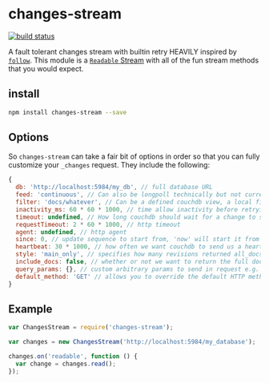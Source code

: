 # changes-stream

[![build status](https://secure.travis-ci.org/jcrugzz/changes-stream.png)](http://travis-ci.org/jcrugzz/changes-stream)

A fault tolerant changes stream with builtin retry HEAVILY inspired by
[`follow`][follow]. This module is a [`Readable` Stream][readable] with all of
the fun stream methods that you would expect.

## install

```sh
npm install changes-stream --save
```

## Options

So `changes-stream` can take a fair bit of options in order so that you can
fully customize your `_changes` request. They include the following:

```js
{
  db: 'http://localhost:5984/my_db', // full database URL
  feed: 'continuous', // Can also be longpoll technically but not currently implemented
  filter: 'docs/whatever', // Can be a defined couchdb view, a local filter function or an array of IDs
  inactivity_ms: 60 * 60 * 1000, // time allow inactivity before retrying request
  timeout: undefined, // How long couchdb should wait for a change to show up before closing the feed. in milliseconds
  requestTimeout: 2 * 60 * 1000, // http timeout
  agent: undefined, // http agent
  since: 0, // update sequence to start from, 'now' will start it from latest
  heartbeat: 30 * 1000, // how often we want couchdb to send us a heartbeat message
  style: 'main_only', // specifies how many revisions returned all_docs would return leaf revs
  include_docs: false, // whether or not we want to return the full document as a property
  query_params: {}, // custom arbitrary params to send in request e.g. { hello: 'world' }
  default_method: 'GET' // allows you to override the default HTTP method, typically to switch it to POST
}
```

## Example

```js
var ChangesStream = require('changes-stream');

var changes = new ChangesStream('http://localhost:5984/my_database');

changes.on('readable', function () {
  var change = changes.read();
});

```
[follow]: https://github.com/iriscouch/follow
[readable]: http://nodejs.org/api/stream.html#stream_class_stream_readable
